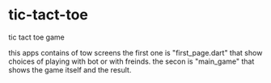 # tic-tact-toe
tic tact toe game

this apps contains of tow screens
the first one is "first_page.dart" that show choices of playing with bot or with freinds.
the secon is "main_game" that shows the game itself and the result.
